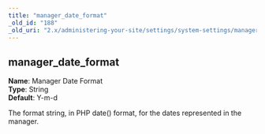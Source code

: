 ```yaml
---
title: "manager_date_format"
_old_id: "188"
_old_uri: "2.x/administering-your-site/settings/system-settings/manager_date_format"
---
```


manager\_date\_format
---------------------

**Name**: Manager Date Format   
**Type**: String   
**Default**: Y-m-d

The format string, in PHP date() format, for the dates represented in the manager.
